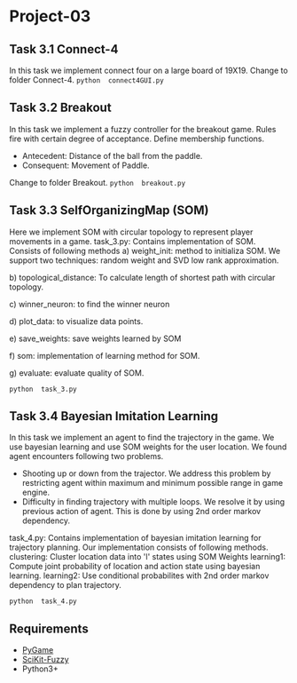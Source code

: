 # Project-03

## Task 3.1 Connect-4
In this task we implement connect four on a large board of 19X19.
Change to folder Connect-4.
```python  connect4GUI.py ```

## Task 3.2 Breakout
In this task we implement a fuzzy controller for the breakout game. Rules fire with certain degree of acceptance. Define membership functions.
* Antecedent: Distance of the ball from the paddle.
* Consequent:  Movement of Paddle.

Change to folder Breakout.
```python  breakout.py	```

## Task 3.3 SelfOrganizingMap (SOM)
Here we implement SOM with circular topology to represent player movements in a game.
task_3.py: Contains implementation of SOM. Consists of following methods
a) weight_init: method to initializa SOM. We support two techniques: random weight and SVD low rank approximation.

b) topological_distance: To calculate length of shortest path with circular topology.

c) winner_neuron: to find the winner neuron

d) plot_data: to visualize data points.

e) save_weights: save weights learned by SOM

f) som: implementation of learning method for SOM.

g) evaluate: evaluate quality of SOM.

```python  task_3.py	```
 
## Task 3.4 Bayesian Imitation Learning
In this task we implement an agent to find the trajectory in the game.
We use bayesian learning and use SOM weights for the user location. We found agent encounters following two problems.
* Shooting up or down from the trajector. We address this problem by restricting agent within maximum and minimum possible range in game engine.
* Difficulty in finding trajectory with multiple loops. We resolve it by using previous action of agent. This is done by using 2nd order markov dependency.  

task_4.py: Contains implementation of bayesian imitation learning for trajectory planning. 
Our implementation consists of following methods.
clustering: Cluster location data into 'l' states using SOM Weights
learning1: Compute joint probability of location and action state using bayesian learning.
learning2: Use conditional probabilites with 2nd order markov dependency to plan trajectory. 

```python  task_4.py	```


## Requirements
* [PyGame](https://www.pygame.org/news)
* [SciKit-Fuzzy](https://pythonhosted.org/scikit-fuzzy/)
* Python3+
